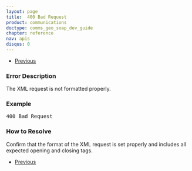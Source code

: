 ```yaml
---
layout: page
title:  400 Bad Request
product: communications
doctype: comms_geo_soap_dev_guide
chapter: reference
nav: apis
disqus: 0
---
```


<ul class="pager">
  <li class="previous"><a href="/communications/dev-guide_geo_soap/reference/errors/"><i class="glyphicon glyphicon-chevron-left"></i>Previous</a></li>
</ul>

<h3>Error Description</h3>
The XML request is not formatted properly.

<h3>Example</h3>
<pre>
400 Bad Request
</pre>

<h3>How to Resolve</h3>
Confirm that the format of the XML request is set properly and includes all expected opening and closing tags.

<ul class="pager">
  <li class="previous"><a href="/communications/dev-guide_geo_soap/reference/errors/"><i class="glyphicon glyphicon-chevron-left"></i>Previous</a></li>
</ul>